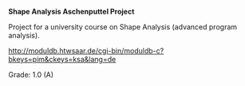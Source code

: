 **Shape Analysis Aschenputtel Project**

Project for a university course on Shape Analysis (advanced program analysis).

http://moduldb.htwsaar.de/cgi-bin/moduldb-c?bkeys=pim&ckeys=ksa&lang=de


Grade: 1.0 (A)